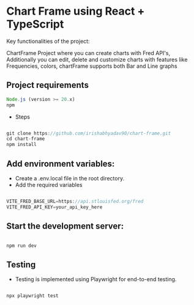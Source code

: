 # Chart Frame using React + TypeScript

Key functionalities of the project:

ChartFrame Project where you can create charts with Fred API's, Additionally you can edit, delete and customize charts with features like
Frequencies, colors, chartFrame supports both Bar and Line graphs


## Project requirements

```js
Node.js (version >= 20.x)
npm
```

- Steps

```js

git clone https://github.com/irishabhyadav90/chart-frame.git
cd chart-frame
npm install

```

## Add environment variables:

- Create a .env.local file in the root directory.
- Add the required variables

```js

VITE_FRED_BASE_URL=https://api.stlouisfed.org/fred
VITE_FRED_API_KEY=your_api_key_here

```


## Start the development server:

```js

npm run dev

```

## Testing

- Testing is implemented using Playwright for end-to-end testing.

```js

npx playwright test

```